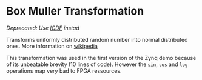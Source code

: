 Box Muller Transformation
=========================

*Deprecated: Use [ICDF](../icdf) instad*

Transforms uniformly distributed random number into normal distributed ones.
More information on [wikipedia](http://en.wikipedia.org/wiki/Box_muller)

This transformation was used in the first version of the Zynq demo
because of its unbeatable brevity (10 lines of code). However the `sin`, 
`cos` and `log` operations map very bad to FPGA ressources.
